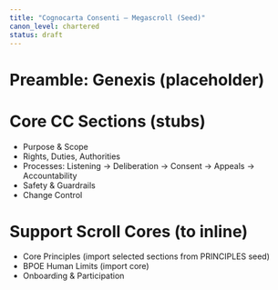 ```yaml
---
title: "Cognocarta Consenti — Megascroll (Seed)"
canon_level: chartered
status: draft
---
```


# Preamble: Genexis (placeholder)

# Core CC Sections (stubs)
- Purpose & Scope
- Rights, Duties, Authorities
- Processes: Listening → Deliberation → Consent → Appeals → Accountability
- Safety & Guardrails
- Change Control

# Support Scroll Cores (to inline)
- Core Principles (import selected sections from PRINCIPLES seed)
- BPOE Human Limits (import core)
- Onboarding & Participation

<!-- BEGIN:CORE_EXCERPTS -->
<!-- END:CORE_EXCERPTS -->
